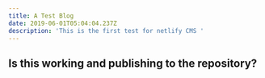 ```yaml
---
title: A Test Blog
date: 2019-06-01T05:04:04.237Z
description: 'This is the first test for netlify CMS '
---
```

## Is this working and publishing to the repository?
